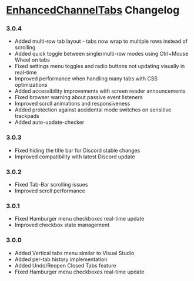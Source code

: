 # [EnhancedChannelTabs](https://pharaoh2k.github.io/BetterDiscord/?plugin=EnhancedChannelTabs "EnhancedChannelTabs") Changelog

### 3.0.4
- Added multi-row tab layout - tabs now wrap to multiple rows instead of scrolling
- Added quick toggle between single/multi-row modes using Ctrl+Mouse Wheel on tabs
- Fixed settings menu toggles and radio buttons not updating visually in real-time
- Improved performance when handling many tabs with CSS optimizations
- Added accessibility improvements with screen reader announcements
- Fixed browser warning about passive event listeners
- Improved scroll animations and responsiveness
- Added protection against accidental mode switches on sensitive trackpads
- Added auto-update-checker

### 3.0.3
- Fixed hiding the title bar for Discord stable changes
- Improved compatibility with latest Discord update

### 3.0.2
- Fixed Tab-Bar scrolling issues
- Improved scroll performance

### 3.0.1
- Fixed Hamburger menu checkboxes real-time update
- Improved checkbox state management

### 3.0.0
- Added Vertical tabs menu similar to Visual Studio
- Added per-tab history implementation
- Added Undo/Reopen Closed Tabs feature
- Fixed Hamburger menu checkboxes real-time update
